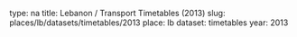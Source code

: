 type: na
title: Lebanon / Transport Timetables (2013)
slug: places/lb/datasets/timetables/2013
place: lb
dataset: timetables
year: 2013
